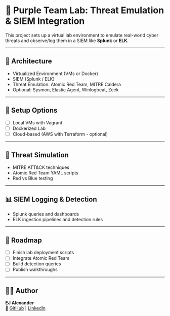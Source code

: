 # 🧪 Purple Team Lab: Threat Emulation & SIEM Integration

This project sets up a virtual lab environment to emulate real-world cyber threats and observe/log them in a SIEM like **Splunk** or **ELK**.

---

## 🧱 Architecture

- Virtualized Environment (VMs or Docker)
- SIEM (Splunk / ELK)
- Threat Emulation: Atomic Red Team, MITRE Caldera
- Optional: Sysmon, Elastic Agent, Winlogbeat, Zeek

---

## 🔧 Setup Options

- [ ] Local VMs with Vagrant
- [ ] Dockerized Lab
- [ ] Cloud-based (AWS with Terraform - optional)

---

## 🎯 Threat Simulation

- MITRE ATT&CK techniques
- Atomic Red Team YAML scripts
- Red vs Blue testing

---

## 📊 SIEM Logging & Detection

- Splunk queries and dashboards
- ELK ingestion pipelines and detection rules

---

## 📝 Roadmap

- [ ] Finish lab deployment scripts
- [ ] Integrate Atomic Red Team
- [ ] Build detection queries
- [ ] Publish walkthroughs

---

## 👨‍💻 Author

**EJ Alexander**  
🔗 [GitHub](https://github.com/mell0wx) | [LinkedIn](https://www.linkedin.com/in/earl-alexander-jr-482687150/)
